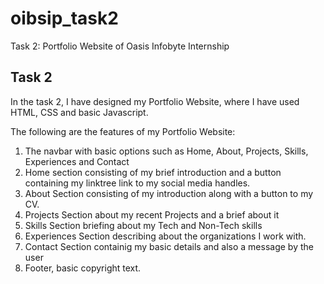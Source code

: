 # oibsip_task2
Task 2: Portfolio Website of Oasis Infobyte Internship

## Task 2
In the task 2, I have designed my Portfolio Website,
where I have used HTML, CSS and basic Javascript.

The following are the features of my Portfolio Website: 
1) The navbar with basic options such as Home, About, Projects, Skills, Experiences and Contact
2) Home section consisting of my brief introduction and a button containing my linktree link to my social media handles.
3) About Section consisting of my introduction along with a button to my CV.
4) Projects Section about my recent Projects and a brief about it
5) Skills Section briefing about my Tech and Non-Tech skills
6) Experiences Section describing about the organizations I work with.
7) Contact Section containig my basic details and also a message by the user
8) Footer, basic copyright text.
